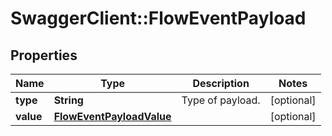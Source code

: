 # SwaggerClient::FlowEventPayload

## Properties
Name | Type | Description | Notes
------------ | ------------- | ------------- | -------------
**type** | **String** | Type of payload. | [optional] 
**value** | [**FlowEventPayloadValue**](FlowEventPayloadValue.md) |  | [optional] 


